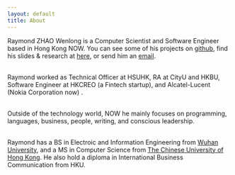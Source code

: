 ```yaml
---
layout: default
title: About
---
```

Raymond ZHAO Wenlong is a Computer Scientist and Software Engineer based in Hong Kong NOW. 
You can see some of his projects on [github](https://github.com/muyun), find his slides & research at [here](http://muyun.github.io/research/), or send him an [email](mailto:wenlzhao@gmail.com).  
<br>  

Raymond worked as Technical Officer at HSUHK, RA at CityU and HKBU, Software Engineer at HKCREO (a Fintech startup), and Alcatel-Lucent (Nokia Corporation now) .   
<br>  

Outside of the technology world, NOW he mainly focuses on programming, languages, business, people, writing, and conscious leadership.  
<br> 
  
Raymond has a BS in Electroic and Information Engineering from [Wuhan University](https://www.sciencemag.org/collections/celebrating-125-years-academic-excellence-wuhan-university-1893-2018?fbclid=IwAR0RzFSkpxaI8wk61JDnE7p6SWr7SlKXLyoFHkrg4-iqKGiRyE2gZfaGl8s), and a MS in Computer Science from [The Chinese University of Hong Kong](http://www.cuhk.edu.hk/english/index.html). He also hold a diploma in International Business Communication from HKU.   
<br>  
  








